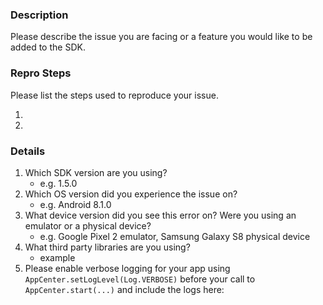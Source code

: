 <!--
    Thanks for your interest in using the App Center SDK for Android.
    If your issue is not related to using our Android SDK but rather about the product experience like the portal or CI,
    please create a ticket using the blue chat button on any page of the https://appcenter.ms portal instead.
    If you are using Xamarin, please report the issue on https://github.com/microsoft/appcenter-sdk-dotnet instead. 
-->

### **Description**

Please describe the issue you are facing or a feature you would like to be added to the SDK.

<!-- If making a feature request, remove the below information -->

### **Repro Steps**

Please list the steps used to reproduce your issue.

1.
2.

### **Details**

1. Which SDK version are you using?
    - e.g. 1.5.0
2. Which OS version did you experience the issue on?
    - e.g. Android 8.1.0
3. What device version did you see this error on?  Were you using an emulator or a physical device?
    - e.g. Google Pixel 2 emulator, Samsung Galaxy S8 physical device
4. What third party libraries are you using?
    - example
5. Please enable verbose logging for your app using `AppCenter.setLogLevel(Log.VERBOSE)` before your call to `AppCenter.start(...)` and include the logs here:

